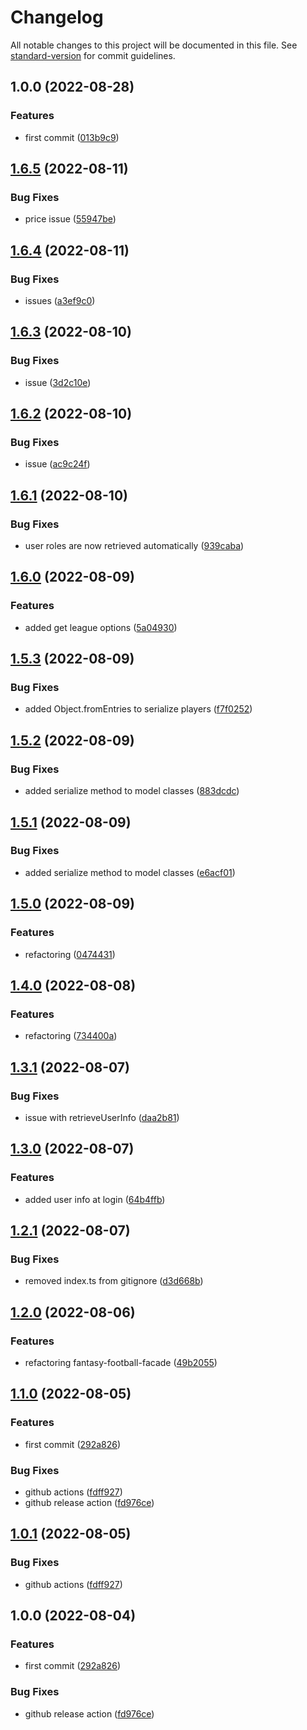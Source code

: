 # Changelog

All notable changes to this project will be documented in this file. See [standard-version](https://github.com/conventional-changelog/standard-version) for commit guidelines.

## 1.0.0 (2022-08-28)


### Features

* first commit ([013b9c9](https://github.com/mancioshell/leghe-fantacalcio-client/commit/013b9c91b5b3e79613d12bdb64f9b5c951b8565e))

## [1.6.5](https://github.com/mancioshell/fantasy-football-client/compare/v1.6.4...v1.6.5) (2022-08-11)


### Bug Fixes

* price issue ([55947be](https://github.com/mancioshell/fantasy-football-client/commit/55947be8f77bf192135ddfcdf17e4239228a7bf4))

## [1.6.4](https://github.com/mancioshell/fantasy-football-client/compare/v1.6.3...v1.6.4) (2022-08-11)


### Bug Fixes

* issues ([a3ef9c0](https://github.com/mancioshell/fantasy-football-client/commit/a3ef9c0fe91b2933c5dd7446338d569f82d007e5))

## [1.6.3](https://github.com/mancioshell/fantasy-football-client/compare/v1.6.2...v1.6.3) (2022-08-10)


### Bug Fixes

* issue ([3d2c10e](https://github.com/mancioshell/fantasy-football-client/commit/3d2c10e7b527f963958086909a974658523a0580))

## [1.6.2](https://github.com/mancioshell/fantasy-football-client/compare/v1.6.1...v1.6.2) (2022-08-10)


### Bug Fixes

* issue ([ac9c24f](https://github.com/mancioshell/fantasy-football-client/commit/ac9c24f456d667f6b997edf2942047371faa5c36))

## [1.6.1](https://github.com/mancioshell/fantasy-football-client/compare/v1.6.0...v1.6.1) (2022-08-10)


### Bug Fixes

* user roles are now retrieved automatically ([939caba](https://github.com/mancioshell/fantasy-football-client/commit/939caba1df00ee63002478b3680a53acb46829f8))

## [1.6.0](https://github.com/mancioshell/fantasy-football-client/compare/v1.5.3...v1.6.0) (2022-08-09)


### Features

* added get league options ([5a04930](https://github.com/mancioshell/fantasy-football-client/commit/5a049304732bf5f0f19ab419582eeda3aa42de0d))

## [1.5.3](https://github.com/mancioshell/fantasy-football-client/compare/v1.5.2...v1.5.3) (2022-08-09)


### Bug Fixes

* added Object.fromEntries to serialize players ([f7f0252](https://github.com/mancioshell/fantasy-football-client/commit/f7f0252a5cd83956f67815d40f45ea95d85f83da))

## [1.5.2](https://github.com/mancioshell/fantasy-football-client/compare/v1.5.1...v1.5.2) (2022-08-09)


### Bug Fixes

* added serialize method to model classes ([883dcdc](https://github.com/mancioshell/fantasy-football-client/commit/883dcdc7dbb8abacd06eea52a836a11189c96739))

## [1.5.1](https://github.com/mancioshell/fantasy-football-client/compare/v1.5.0...v1.5.1) (2022-08-09)


### Bug Fixes

* added serialize method to model classes ([e6acf01](https://github.com/mancioshell/fantasy-football-client/commit/e6acf019215033b9defe77713d8e40ebf2cf9da4))

## [1.5.0](https://github.com/mancioshell/fantasy-football-client/compare/v1.4.0...v1.5.0) (2022-08-09)


### Features

* refactoring ([0474431](https://github.com/mancioshell/fantasy-football-client/commit/047443112dcf9bdcd9e49bb5eb1605fd7336a3a2))

## [1.4.0](https://github.com/mancioshell/fantasy-football-client/compare/v1.3.1...v1.4.0) (2022-08-08)


### Features

* refactoring ([734400a](https://github.com/mancioshell/fantasy-football-client/commit/734400ace4722faadf838bc472cf5242ddf3054d))

## [1.3.1](https://github.com/mancioshell/fantasy-football-client/compare/v1.3.0...v1.3.1) (2022-08-07)


### Bug Fixes

* issue with retrieveUserInfo ([daa2b81](https://github.com/mancioshell/fantasy-football-client/commit/daa2b816cb54183063f167df61dc071f2dbf7d62))

## [1.3.0](https://github.com/mancioshell/fantasy-football-client/compare/v1.2.1...v1.3.0) (2022-08-07)


### Features

* added user info at login ([64b4ffb](https://github.com/mancioshell/fantasy-football-client/commit/64b4ffbbdba6b2dd0b34a2a9429c24a7d461932d))

## [1.2.1](https://github.com/mancioshell/fantasy-football-client/compare/v1.2.0...v1.2.1) (2022-08-07)


### Bug Fixes

* removed index.ts from gitignore ([d3d668b](https://github.com/mancioshell/fantasy-football-client/commit/d3d668ba47fa65ec01eec59f61537d987c7eed3e))

## [1.2.0](https://github.com/mancioshell/fantasy-football-client/compare/v1.1.0...v1.2.0) (2022-08-06)


### Features

* refactoring fantasy-football-facade ([49b2055](https://github.com/mancioshell/fantasy-football-client/commit/49b205569e28a980f09c5c3d7e80f1b4302616b5))

## [1.1.0](https://github.com/mancioshell/fantasy-football-client/compare/v1.0.1...v1.1.0) (2022-08-05)


### Features

* first commit ([292a826](https://github.com/mancioshell/fantasy-football-client/commit/292a8268012468f44e0af0640dd3733e409c029f))


### Bug Fixes

* github actions ([fdff927](https://github.com/mancioshell/fantasy-football-client/commit/fdff9274d879480ac616e30aff4ae6dd49b5a561))
* github release action ([fd976ce](https://github.com/mancioshell/fantasy-football-client/commit/fd976cec6a13f0dfe30f63e424d3d02bd95ef52a))

## [1.0.1](https://github.com/mancioshell/fantasy-football-client/compare/v1.0.0...v1.0.1) (2022-08-05)


### Bug Fixes

* github actions ([fdff927](https://github.com/mancioshell/fantasy-football-client/commit/fdff9274d879480ac616e30aff4ae6dd49b5a561))

## 1.0.0 (2022-08-04)


### Features

* first commit ([292a826](https://github.com/mancioshell/fantasy-football-client/commit/292a8268012468f44e0af0640dd3733e409c029f))


### Bug Fixes

* github release action ([fd976ce](https://github.com/mancioshell/fantasy-football-client/commit/fd976cec6a13f0dfe30f63e424d3d02bd95ef52a))
